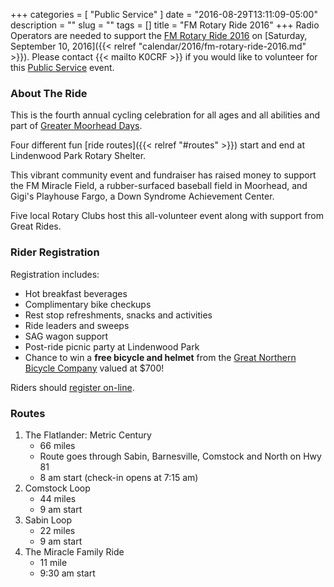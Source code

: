 +++
categories = [ "Public Service" ]
date = "2016-08-29T13:11:09-05:00"
description = ""
slug = ""
tags = []
title = "FM Rotary Ride 2016"
+++
Radio Operators are needed to support the
[FM Rotary Ride 2016](http://www.fmrotaryride.com/) on
[Saturday, September 10, 2016]({{< relref "calendar/2016/fm-rotary-ride-2016.md" >}}). Please contact {{< mailto K0CRF >}} if you would like to volunteer for
this [Public Service](/categories/public-service/) event.
<!--more-->
### About The Ride

This is the fourth annual cycling celebration for all ages and all abilities
and part of
[Greater Moorhead Days](http://www.fargomoorhead.org/calender-detail.html?eventid=14608).

Four different fun [ride routes]({{< relref "#routes" >}}) start and end at Lindenwood Park Rotary Shelter.  

This vibrant community event and fundraiser has raised money to support the FM Miracle Field, a rubber-surfaced baseball field in Moorhead, and Gigi's Playhouse Fargo, a Down Syndrome Achievement Center. 

Five local Rotary Clubs host this all-volunteer event along with support from Great Rides.

### Rider Registration

Registration includes: 

* Hot breakfast beverages 
* Complimentary bike checkups
* Rest stop refreshments, snacks and activities
* Ride leaders and sweeps
* SAG wagon support
* Post-ride picnic party at Lindenwood Park
* Chance to win a **free bicycle and helmet** from the [Great Northern Bicycle Company](http://www.gncycles.com/) valued at $700!

Riders should [register on-line](https://www.eventbrite.com/e/fm-rotary-ride-2016-registration-21119490966).

### Routes

1. The Flatlander: Metric Century
    * 66 miles
    * Route goes through Sabin, Barnesville, Comstock and North on Hwy 81
    * 8 am start (check-in opens at 7:15 am)
1. Comstock Loop
    * 44 miles
    * 9 am start
1. Sabin Loop
    * 22 miles
    * 9 am start
1. The Miracle Family Ride
    * 11 mile
    * 9:30 am start

